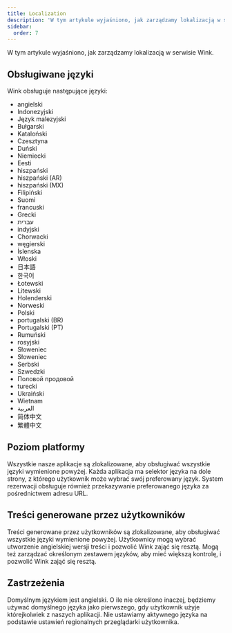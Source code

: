 ```yaml
---
title: Localization
description: 'W tym artykule wyjaśniono, jak zarządzamy lokalizacją w serwisie Wink.'
sidebar:
  order: 7
---
```

W tym artykule wyjaśniono, jak zarządzamy lokalizacją w serwisie Wink.

## Obsługiwane języki

Wink obsługuje następujące języki:

* angielski
* Indonezyjski
* Język malezyjski
* Bułgarski
* Kataloński
* Czesztyna
* Duński
* Niemiecki
* Eesti
* hiszpański
* hiszpański (AR)
* hiszpański (MX)
* Filipiński
* Suomi
* francuski
* Grecki
* עברית
* indyjski
* Chorwacki
* węgierski
* Íslenska
* Włoski
* 日本語
* 한국어
* Łotewski
* Litewski
* Holenderski
* Norweski
* Polski
* portugalski (BR)
* Portugalski (PT)
* Rumuński
* rosyjski
* Słoweniec
* Słoweniec
* Serbski
* Szwedzki
* Половой продовой
* turecki
* Ukraiński
* Wietnam
* العربية
* 简体中文
* 繁體中文

## Poziom platformy

Wszystkie nasze aplikacje są zlokalizowane, aby obsługiwać wszystkie języki wymienione powyżej. Każda aplikacja ma selektor języka na dole strony, z którego użytkownik może wybrać swój preferowany język. System rezerwacji obsługuje również przekazywanie preferowanego języka za pośrednictwem adresu URL.

## Treści generowane przez użytkowników

Treści generowane przez użytkowników są zlokalizowane, aby obsługiwać wszystkie języki wymienione powyżej. Użytkownicy mogą wybrać utworzenie angielskiej wersji treści i pozwolić Wink zająć się resztą. Mogą też zarządzać określonym zestawem języków, aby mieć większą kontrolę, i pozwolić Wink zająć się resztą.

## Zastrzeżenia

Domyślnym językiem jest angielski. O ile nie określono inaczej, będziemy używać domyślnego języka jako pierwszego, gdy użytkownik użyje którejkolwiek z naszych aplikacji. Nie ustawiamy aktywnego języka na podstawie ustawień regionalnych przeglądarki użytkownika.

